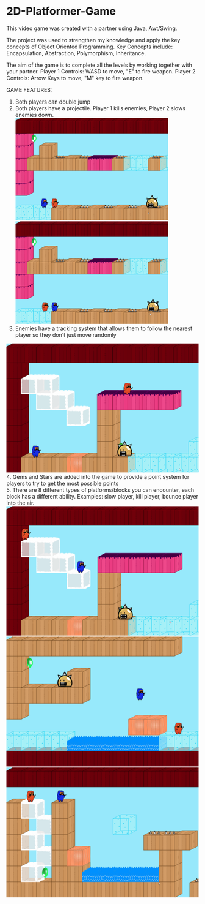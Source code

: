 # 2D-Platformer-Game
This video game was created with a partner using Java, Awt/Swing.

The project was used to strengthen my knowledge and apply the key concepts of Object Oriented Programming.
Key Concepts include: Encapsulation, Abstraction, Polymorphism, Inheritance.

The aim of the game is to complete all the levels by working together with your partner. 
Player 1 Controls: WASD to move, "E" to fire weapon.
Player 2 Controls: Arrow Keys to move, "M" key to fire weapon.

GAME FEATURES:
1. Both players can double jump
2. Both players have a projectile. Player 1 kills enemies, Player 2 slows enemies down.
<img src = "./Assets/Player1.gif" width = "400"> <img src = "./Assets/Player2.gif" width = "400">
3. Enemies have a tracking system that allows them to follow the nearest player so they don't just move randomly
<img src = "./Assets/Enemy.gif" width = "600">
4. Gems and Stars are added into the game to provide a point system for players to try to get the most possible points <br/>
5. There are 8 different types of platforms/blocks you can encounter, each block has a different ability. Examples: slow player, kill player, bounce player into the air. 
<img src = "./Assets/Slime.gif" width = "600"> 
<img src = "./Assets/Bounce.gif" width = "600"> 
<img src = "./Assets/Cloud.gif" width = "600">

